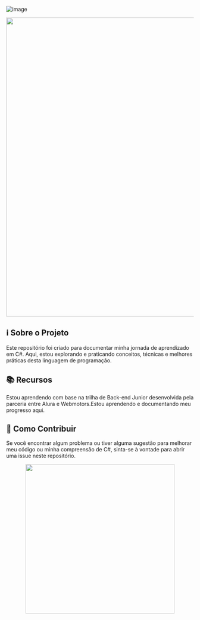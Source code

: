 ![image](https://github.com/KarinaGonzalezWM/BackEndJuniorWM/assets/167347436/e30ffa79-2b2f-4c2e-9532-5f422b76d539)<p align="center">
<img align="center" src="https://readme-typing-svg.demolab.com/?lines=Bem+vindo+ao+meu+reposit%C3%B3rio!&color=9370DB" width="800" />
</p>

## ℹ️ Sobre o Projeto
Este repositório foi criado para documentar minha jornada de aprendizado em C#. Aqui, estou explorando e praticando conceitos, técnicas e melhores práticas desta linguagem de programação.

## 📚 Recursos
Estou aprendendo com base na trilha de Back-end Junior desenvolvida pela parceria entre Alura e Webmotors.Estou aprendendo e documentando meu progresso aqui.

## 🚀 Como Contribuir
Se você encontrar algum problema ou tiver alguma sugestão para melhorar meu código ou minha compreensão de C#, sinta-se à vontade para abrir uma issue neste repositório.

<p align="center">
  <img src="https://camo.githubusercontent.com/79b4015d91ad35829235c4dd4c0f300ae9a850a495ead3122f765d4a52f48bda/68747470733a2f2f6d656469612e74656e6f722e636f6d2f39582d49306d63635f4f6741414141432f646f672d66756e6e792e676966" width="400" />
</p>
